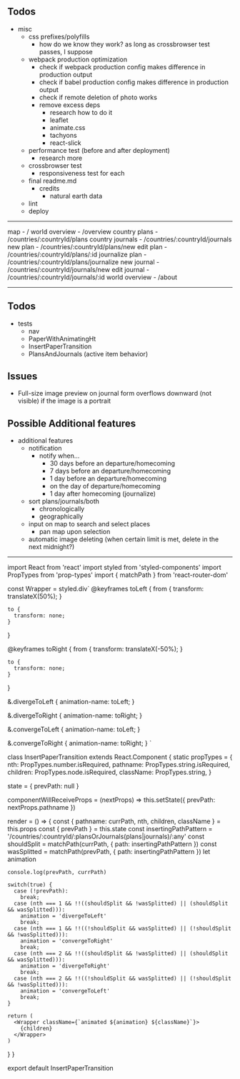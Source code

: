 ## Todos

- misc
  - css prefixes/polyfills
    - how do we know they work? as long as crossbrowser test passes, I suppose
  - webpack production optimization
    - check if webpack production config makes difference in production output
    - check if babel production config makes difference in production output
    - check if remote deletion of photo works
    - remove excess deps
      - research how to do it
      - leaflet
      - animate.css
      - tachyons
      - react-slick
  - performance test (before and after deployment)
    - research more
  - crossbrowser test
    - responsiveness test for each
  - final readme.md
    - credits
      - natural earth data
  - lint
  - deploy

---

map                     - /
world overview          - /overview
country plans           - /countries/:countryId/plans
country journals        - /countries/:countryId/journals
new plan                - /countries/:countryId/plans/new
edit plan               - /countries/:countryId/plans/:id
journalize plan         - /countries/:countryId/plans/journalize
new journal             - /countries/:countryId/journals/new
edit journal            - /countries/:countryId/journals/:id
world overview          - /about

---

## Todos

- tests
  - nav
  - PaperWithAnimatingHt
  - InsertPaperTransition
  - PlansAndJournals (active item behavior)

## Issues

- Full-size image preview on journal form overflows downward (not visible) if the image is a portrait

## Possible Additional features

- additional features
  - notification
    - notify when...
      - 30 days before an departure/homecoming
      - 7 days before an departure/homecoming
      - 1 day before an departure/homecoming
      - on the day of departure/homecoming
      - 1 day after homecoming (journalize)
  - sort plans/journals/both
    - chronologically
    - geographically
  - input on map to search and select places
    - pan map upon selection
  - automatic image deleting (when certain limit is met, delete in the next midnight?)

---

import React from 'react'
import styled from 'styled-components'
import PropTypes from 'prop-types'
import { matchPath } from 'react-router-dom'

const Wrapper = styled.div`
  @keyframes toLeft {
    from {
      transform: translateX(50%);
    }

    to {
      transform: none;
    }
  }

  @keyframes toRight {
    from {
      transform: translateX(-50%);
    }

    to {
      transform: none;
    }
  }

  &.divergeToLeft {
    animation-name: toLeft;
  }

  &.divergeToRight {
    animation-name: toRight;
  }

  &.convergeToLeft {
    animation-name: toLeft;
  }

  &.convergeToRight {
    animation-name: toRight;
  }
`

class InsertPaperTransition extends React.Component {
  static propTypes = {
    nth: PropTypes.number.isRequired,
    pathname: PropTypes.string.isRequired,
    children: PropTypes.node.isRequired,
    className: PropTypes.string,
  }

  state = {
    prevPath: null
  }

  componentWillReceiveProps = (nextProps) => this.setState({
    prevPath: nextProps.pathname
  })

  render = () => {
    const {
      pathname: currPath,
      nth, children, className
    } = this.props
    const { prevPath } = this.state
    const insertingPathPattern = '/countries/:countryId/:plansOrJournals(plans|journals)/:any'
    const shouldSplit = matchPath(currPath, { path: insertingPathPattern })
    const wasSplitted = matchPath(prevPath, { path: insertingPathPattern })
    let animation

    console.log(prevPath, currPath)

    switch(true) {
      case (!prevPath):
        break;
      case (nth === 1 && !!((shouldSplit && !wasSplitted) || (shouldSplit && wasSplitted))):
        animation = 'divergeToLeft'
        break;
      case (nth === 1 && !!((!shouldSplit && wasSplitted) || (!shouldSplit && !wasSplitted))):
        animation = 'convergeToRight'
        break;
      case (nth === 2 && !!((shouldSplit && !wasSplitted) || (shouldSplit && wasSplitted))):
        animation = 'divergeToRight'
        break;
      case (nth === 2 && !!((!shouldSplit && wasSplitted) || (!shouldSplit && !wasSplitted))):
        animation = 'convergeToLeft'
        break;
    }

    return (
      <Wrapper className={`animated ${animation} ${className}`}>
        {children}
      </Wrapper>
    )
  }
}

export default InsertPaperTransition
